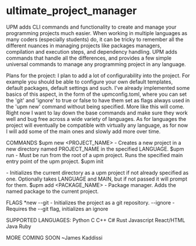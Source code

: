 # ultimate_project_manager
UPM adds CLI commands and functionality to create and manage your programming projects much easier. When working in multiple languages as many coders (especially students) do, it can be tricky to remember all the different nuances in managing projects like packages managers, compilation and execution steps, and dependency handling. UPM adds commands that handle all the differences, and provides a few simple universal commands to manage any programming project in any language.

Plans for the project:
I plan to add a lot of configurability into the project. For example you should be able to configure your own default templates, default packages, default settings and such. I've already implemented some basics of this aspect, in the form of the upmconfig.toml, where you can set the 'git' and 'ignore' to true or false to have them set as flags always used in the 'upm new' command without being specified. More like this will come. Right now I want to lay down the base commands and make sure they work well and bug free across a wide variety of languages. As for languages the project will eventually be compatible with virtually any language, as for now I will add some of the main ones and slowly add more over time.

COMMANDS 
$upm new <PROJECT_NAME> <LANGUAGE> - Creates a new project in a new directory named PROJECT_NAME in the specified LANGUAGE.
$upm run - Must be run from the root of a upm project. Runs the specified main entry point of the upm project.
$upm init <LANGUAGE> <MAIN> - Initializes the current directory as a upm project if not already specified as one. Optionally takes LANGUAGE and MAIN, but if not passed it will prompt for them.
$upm add <PACKAGE_NAME> - Package manager. Adds the named package to the current project.

FLAGS
*new
--git - Initializes the project as a git repository.
--ignore - Requires the --git flag, initializes an ignore

SUPPORTED LANGUAGES:
Python
C
C++
C#
Rust
Javascript
React/HTML
Java
Ruby

MORE COMING SOON
~James Kaddissi